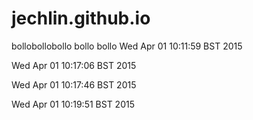 jechlin.github.io
=================
bollobollobollo
bollo
bollo
Wed Apr 01 10:11:59 BST 2015

Wed Apr 01 10:17:06 BST 2015

Wed Apr 01 10:17:46 BST 2015

Wed Apr 01 10:19:51 BST 2015

